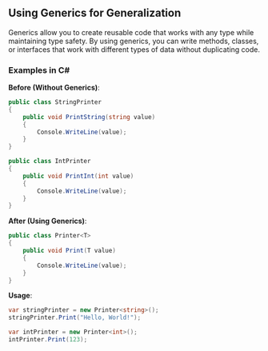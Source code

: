## Using Generics for Generalization
Generics allow you to create reusable code that works with any type while maintaining type safety. By using generics, you can write methods, classes, or interfaces that work with different types of data without duplicating code.
### Examples in C#
**Before (Without Generics)**:
```csharp
public class StringPrinter
{
    public void PrintString(string value)
    {
        Console.WriteLine(value);
    }
}

public class IntPrinter
{
    public void PrintInt(int value)
    {
        Console.WriteLine(value);
    }
}
```
**After (Using Generics)**:
```csharp
public class Printer<T>
{
    public void Print(T value)
    {
        Console.WriteLine(value);
    }
}
```
**Usage**:
```csharp
var stringPrinter = new Printer<string>();
stringPrinter.Print("Hello, World!");

var intPrinter = new Printer<int>();
intPrinter.Print(123);
```